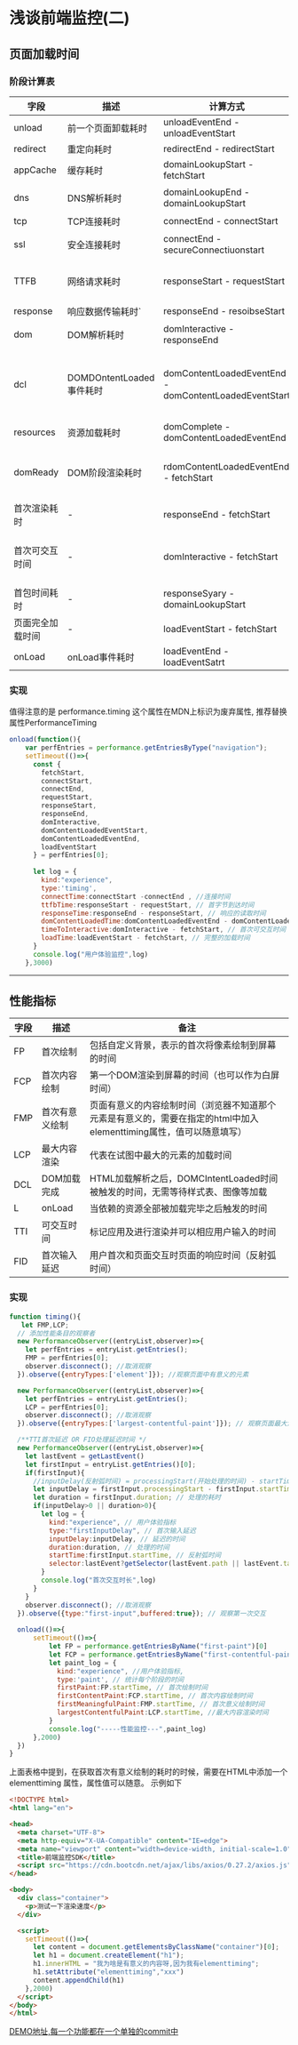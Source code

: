 # 浅谈前端监控(二)

## 页面加载时间

### 阶段计算表

| 字段             | 描述                     | 计算方式                                              | 意义                                                         |
| ---------------- | ------------------------ | ----------------------------------------------------- | ------------------------------------------------------------ |
| unload           | 前一个页面卸载耗时       | unloadEventEnd - unloadEventStart                     | -                                                            |
| redirect         | 重定向耗时               | redirectEnd - redirectStart                           | 重定向的时间                                                 |
| appCache         | 缓存耗时                 | domainLookupStart - fetchStart                        | 读取缓存的时间                                               |
| dns              | DNS解析耗时              | domainLookupEnd - domainLookupStart                   | 可观察域名解析服务是否正常                                   |
| tcp              | TCP连接耗时              | connectEnd - connectStart                             | 建立连接的耗时                                               |
| ssl              | 安全连接耗时             | connectEnd - secureConnectiuonstart                   | 反映数据安全连接建立耗时                                     |
| TTFB             | 网络请求耗时             | responseStart - requestStart                          | TTFB是发出页面请求到接收数据第一个字节的时间(ms)             |
| response         | 响应数据传输耗时`        | responseEnd - resoibseStart                           | 观察网络是否正常                                             |
| dom              | DOM解析耗时              | domInteractive - responseEnd                          | 观察DOM结构是否合理,是否有JS阻塞页面解析                     |
| dcl              | DOMDOntentLoaded事件耗时 | domContentLoadedEventEnd - domContentLoadedEventStart | 当HTML文档完成加载和解析之后,DOMDOntentLoaded事件等待样式表\图像完成加载的时长 |
| resources        | 资源加载耗时             | domComplete - domContentLoadedEventEnd                | 可观察文档流是否过大                                         |
| domReady         | DOM阶段渲染耗时          | rdomContentLoadedEventEnd - fetchStart                | DOM和页面资源加载完成时间,会触发 domDContentLoaded 事件      |
| 首次渲染耗时     | -                        | responseEnd - fetchStart                              | 加载文档到看到第一针非空图像的时间,(白屏时间)                |
| 首次可交互时间   | -                        | domInteractive - fetchStart                           | DOM树解析完成时间,此时 document.readyState 为 interactive    |
| 首包时间耗时     | -                        | responseSyary - domainLookupStart                     | DNS解析到响应返回给浏览器的第一个字节                        |
| 页面完全加载时间 | -                        | loadEventStart - fetchStart                           | -                                                            |
| onLoad           | onLoad事件耗时           | loadEventEnd - loadEventSatrt                         | -                                                            |

### 实现

值得注意的是 performance.timing 这个属性在MDN上标识为废弃属性, 推荐替换属性PerformanceTiming

```javascript
onload(function(){
    var perfEntries = performance.getEntriesByType("navigation");
    setTimeout(()=>{
      const {
        fetchStart,
        connectStart,
        connectEnd,
        requestStart,
        responseStart,
        responseEnd,
        domInteractive,
        domContentLoadedEventStart,
        domContentLoadedEventEnd,
        loadEventStart
      } = perfEntries[0];
      
      let log = {
        kind:"experience",
        type:'timing',
        connectTime:connectStart -connectEnd , //连接时间
        ttfbTime:responseStart - requestStart, // 首字节到达时间
        responseTime:responseEnd - responseStart, // 响应的读取时间
        domContentLoadedTime:domContentLoadedEventEnd - domContentLoadedEventStart,// 资源全部加载完成时间
        timeToInteractive:domInteractive - fetchStart, // 首次可交互时间
        loadTime:loadEventStart - fetchStart, // 完整的加载时间
      }
      console.log("用户体验监控",log)
    },3000)
```

---

## 性能指标

| 字段 | 描述           | 备注                                                         |
| ---- | -------------- | ------------------------------------------------------------ |
| FP   | 首次绘制       | 包括自定义背景，表示的首次将像素绘制到屏幕的时间             |
| FCP  | 首次内容绘制   | 第一个DOM渲染到屏幕的时间（也可以作为白屏时间）              |
| FMP  | 首次有意义绘制 | 页面有意义的内容绘制时间（浏览器不知道那个元素是有意义的，需要在指定的html中加入 elementtiming属性，值可以随意填写） |
| LCP  | 最大内容渲染   | 代表在试图中最大的元素的加载时间                             |
| DCL  | DOM加载完成    | HTML加载解析之后，DOMCIntentLoaded时间被触发的时间，无需等待样式表、图像等加载 |
| L    | onLoad         | 当依赖的资源全部被加载完毕之后触发的时间                     |
| TTI  | 可交互时间     | 标记应用及进行渲染并可以相应用户输入的时间                   |
| FID  | 首次输入延迟   | 用户首次和页面交互时页面的响应时间（反射弧时间）             |

### 实现

```javascript
function timing(){
   let FMP,LCP;
  // 添加性能条目的观察者
  new PerformanceObserver((entryList,observer)=>{
    let perfEntries = entryList.getEntries();
    FMP = perfEntries[0];
    observer.disconnect(); //取消观察
  }).observe({entryTypes:['element']}); //观察页面中有意义的元素

  new PerformanceObserver((entryList,observer)=>{
    let perfEntries = entryList.getEntries();
    LCP = perfEntries[0];
    observer.disconnect(); //取消观察
  }).observe({entryTypes:['largest-contentful-paint']}); // 观察页面最大渲染元素

  /**TTI首次延迟 OR FIO处理延迟时间 */
  new PerformanceObserver((entryList,observer)=>{
    let lastEvent = getLastEvent()
    let firstInput = entryList.getEntries()[0];
    if(firstInput){
      //inputDelay(反射弧时间) = processingStart(开始处理的时间) - startTime(开点击的时间) 
      let inputDelay = firstInput.processingStart - firstInput.startTime;
      let duration = firstInput.duration; // 处理的耗时
      if(inputDelay>0 || duration>0){
        let log = {
          kind:"experience", // 用户体验指标
          type:"firstInputDelay", // 首次输入延迟
          inputDelay:inputDelay, // 延迟的时间
          duration:duration, // 处理的时间
          startTime:firstInput.startTime, // 反射弧时间
          selector:lastEvent?getSelector(lastEvent.path || lastEvent.target) : "", // 点击的元素
        }
        console.log("首次交互时长",log)
      }
    }
    observer.disconnect(); //取消观察
  }).observe({type:"first-input",buffered:true}); // 观察第一次交互
   
  onload(()=>{
      setTimeout(()=>{
          let FP = performance.getEntriesByName("first-paint")[0]
          let FCP = performance.getEntriesByName("first-contentful-paint")[0];
          let paint_log = {
            kind:"experience", //用户体验指标,
            type:'paint', // 统计每个阶段的时间
            firstPaint:FP.startTime, // 首次绘制时间
            firstContentPaint:FCP.startTime, // 首次内容绘制时间
            firstMeaningfulPaint:FMP.startTime, // 首次意义绘制时间
            largestContentfulPaint:LCP.startTime, //最大内容渲染时间
          }
          console.log("-----性能监控---",paint_log)
      },2000)
  })
}
```

上面表格中提到，在获取首次有意义绘制的耗时的时候，需要在HTML中添加一个 elementtiming 属性，属性值可以随意。 示例如下

```html
<!DOCTYPE html>
<html lang="en">

<head>
  <meta charset="UTF-8">
  <meta http-equiv="X-UA-Compatible" content="IE=edge">
  <meta name="viewport" content="width=device-width, initial-scale=1.0">
  <title>前端监控SDK</title>
  <script src="https://cdn.bootcdn.net/ajax/libs/axios/0.27.2/axios.js"></script>
</head>

<body>
  <div class="container">
    <p>测试一下渲染速度</p>
  </div>

  <script>
    setTimeout(()=>{
      let content = document.getElementsByClassName("container")[0];
      let h1 = document.createElement("h1");
      h1.innerHTML = "我为啥是有意义的内容呀,因为我有elementtiming";
      h1.setAttribute("elementtiming","xxx")
      content.appendChild(h1)
    },2000)
  </script>
</body>
</html>
```

[DEMO地址,每一个功能都在一个单独的commit中](https://github.com/gongjianOnline/webMonitor)

